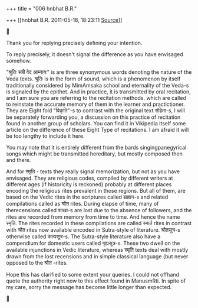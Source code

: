 +++
title = "006 hnbhat B.R."

+++
[[hnbhat B.R.	2011-05-18, 18:23:11 [Source](https://groups.google.com/g/samskrita/c/dGP1MFRZYJI)]]





Thank you for replying precisely defining your intention.

  

To reply precisely, it doesn't signal the difference as you have envisaged somehow.

  

"श्रुतिः स्त्री वेद आम्नायः" is are three synonymous words denoting the nature of the Veda texts. श्रुतिः is in the form of sound, which is a phenomenon by itself traditionally considered by MimAmsaka school and eternality of the Veda-s is signaled by the epithet. And in practice, it is transmitted by oral recitation, and I am sure you are referring to the recitation methods. which are called to reinstate the accurate memory of them in the learner and practictioner. They are Eight fold "विकृति"-s to contrast with the original text संहिता-s, I will be separately forwarding you, a discussion on this practice of recitation found in another group of scholars. You can find it in Vikipedia itself some article on the difference of these Eight Type of recitations. I am afraid it will be too lengthy to include it here.

You may note that it is entirely different from the bards singingpanegyrical songs which might be transmitted hereditary, but mostly composed then and there. 

  

And for स्मृति - texts they really signal memorization, but not as you have envisaged. They are religious codes, compiled by different writers at different ages (if historicity is reckoned) probably at different places encoding the religious rites prevalent in those regions. But all of them, are based on the Vedic rites in the scriptures called ब्राह्मण-s and related compilations called as श्रौत rites. During elapse of time, many of therecensions called शाखा-s are lost due to the absence of followers, and the rites are recorded from memory from time to time. And hence the name स्मृति. The rites recorded in these compilations are called स्मार्त rites in contrast with श्रौत rites now available encoded in Sutra-style of literature. श्रौतसूत्र-s otherwise called कल्पसूत्र-s. The Sutra-style literature also have a compendium for domestic users called गृह्यसूत्र-s. These two dwell on the available injunctions in Vedic literature, whereas स्मृति texts deal with mostly drawn from the lost recensions and in simple classical language (but never opposed to the श्रौत -rites. 

  

Hope this has clarified to some extent your queries. I could not offhand quote the authority right now to this effect found in ManusmRti. In spite of my care, sorry the message has become little longer than expected.

  

> 
> > 
> > 



